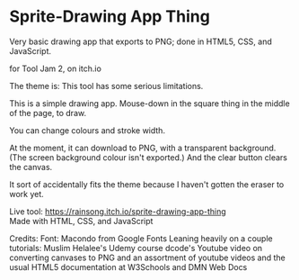 # Sprite-Drawing App Thing
 Very basic drawing app that exports to PNG; done in HTML5, CSS, and JavaScript.

for Tool Jam 2, on itch.io

The theme is: This tool has some serious limitations.

This is a simple drawing app. Mouse-down in the square thing in the middle of the page, to draw. 

You can change colours and stroke width.

At the moment, it can download to PNG, with a transparent background. (The screen background colour isn't exported.) And the clear button clears the canvas.

It sort of accidentally fits the theme because I haven't gotten the eraser to work yet.

Live tool: https://rainsong.itch.io/sprite-drawing-app-thing   
Made with HTML, CSS, and JavaScript

Credits:
Font:  Macondo from Google Fonts
Leaning heavily on a couple tutorials:
Muslim Helalee's Udemy course
dcode's Youtube video on converting canvases to PNG
and an assortment of youtube videos and the usual HTML5 documentation at W3Schools and DMN Web Docs
